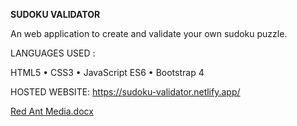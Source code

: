 ****SUDOKU VALIDATOR****

An web application to create and validate your own sudoku puzzle.

LANGUAGES USED :

HTML5
•	CSS3
•	JavaScript ES6 
•	Bootstrap 4


HOSTED WEBSITE: https://sudoku-validator.netlify.app/





[Red Ant Media.docx](https://github.com/Kiruthika111/sudoku-validator/files/6389496/Red.Ant.Media.docx)
